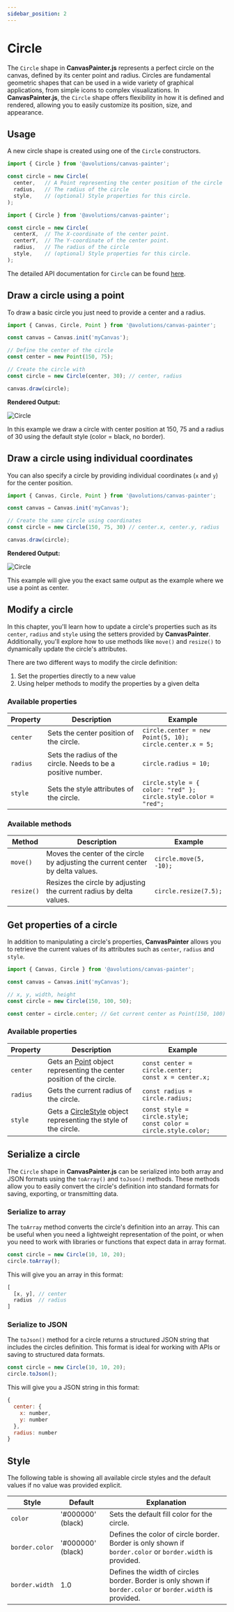 ```yaml
---
sidebar_position: 2
---
```


# Circle

The `Circle` shape in **CanvasPainter.js** represents a perfect circle on the canvas, defined by its center point and radius. Circles are fundamental geometric shapes that can be used in a wide variety of graphical applications, from simple icons to complex visualizations. In **CanvasPainter.js**, the `Circle` shape offers flexibility in how it is defined and rendered, allowing you to easily customize its position, size, and appearance.

## Usage

A new circle shape is created using one of the `Circle` constructors.

```js
import { Circle } from '@avolutions/canvas-painter';

const circle = new Circle(
  center,   // A Point representing the center position of the circle
  radius,   // The radius of the circle
  style,    // (optional) Style properties for this circle.
);
```

```js
import { Circle } from '@avolutions/canvas-painter';

const circle = new Circle(
  centerX,  // The X-coordinate of the center point.
  centerY,  // The Y-coordinate of the center point.
  radius,   // The radius of the circle
  style,    // (optional) Style properties for this circle.
);
```

The detailed API documentation for `Circle` can be found [here](../../api/classes/Circle).

## Draw a circle using a point

To draw a basic circle you just need to provide a center and a radius.

```js
import { Canvas, Circle, Point } from '@avolutions/canvas-painter';

const canvas = Canvas.init('myCanvas');

// Define the center of the circle
const center = new Point(150, 75);

// Create the circle with
const circle = new Circle(center, 30); // center, radius

canvas.draw(circle);
```

**Rendered Output:**

![Circle](./img/draw_circle.png)

In this example we draw a circle with center position at 150, 75 and a radius of 30 using the default style (color = black, no border).

## Draw a circle using individual coordinates

You can also specify a circle by providing individual coordinates (`x` and `y`) for the center position.

```js
import { Canvas, Circle, Point } from '@avolutions/canvas-painter';

const canvas = Canvas.init('myCanvas');

// Create the same circle using coordinates
const circle = new Circle(150, 75, 30) // center.x, center.y, radius

canvas.draw(circle);
```

**Rendered Output:**

![Circle](./img/draw_circle.png)

This example will give you the exact same output as the example where we use a point as center.

## Modify a circle

In this chapter, you'll learn how to update a circle's properties such as its `center`, `radius` and `style` using the setters provided by **CanvasPainter**. Additionally, you'll explore how to use methods like `move()` and `resize()` to dynamically update the circle's attributes.

There are two different ways to modify the circle definition:
1. Set the properties directly to a new value
2. Using helper methods to modify the properties by a given delta

### Available properties

Property | Description | Example
--- | --- | ---
`center` | Sets the center position of the circle. | `circle.center = new Point(5, 10);`<br />`circle.center.x = 5;`
`radius` | Sets the radius of the circle. Needs to be a positive number. | `circle.radius = 10;`
`style` | Sets the style attributes of the circle. | `circle.style = { color: "red" };`<br />`circle.style.color = "red";`

### Available methods

Method | Description | Example
--- | --- | ---
`move()` | Moves the center of the circle by adjusting the current center by delta values. | `circle.move(5, -10);`
`resize()` | Resizes the circle by adjusting the current radius by delta values. | `circle.resize(7.5);`

## Get properties of a circle

In addition to manipulating a circle's properties, **CanvasPainter** allows you to retrieve the current values of its attributes such as `center`, `radius` and `style`.

```js
import { Canvas, Circle } from '@avolutions/canvas-painter';

const canvas = Canvas.init('myCanvas');

// x, y, width, height
const circle = new Circle(150, 100, 50);

const center = circle.center; // Get current center as Point(150, 100)
```

### Available properties

Property | Description | Example
--- | --- | ---
`center` | Gets an [Point](../../api/classes/Point) object representing the center position of the circle. | `const center = circle.center;`<br />`const x = center.x;`
`radius` | Gets the current radius of the circle. | `const radius = circle.radius;`
`style` | Gets a [CircleStyle](../../api/classes/CircleStyle) object representing the style of the circle. | `const style = circle.style;`<br />`const color = circle.style.color;`

## Serialize a circle

The `Circle` shape in **CanvasPainter.js** can be serialized into both array and JSON formats using the `toArray()` and `toJson()` methods. These methods allow you to easily convert the circle's definition into standard formats for saving, exporting, or transmitting data.

### Serialize to array

The `toArray` method converts the circle's definition into an array. This can be useful when you need a lightweight representation of the point, or when you need to work with libraries or functions that expect data in array format.

```js
const circle = new Circle(10, 10, 20);
circle.toArray();
```

This will give you an array in this format:

```js
[
  [x, y], // center
  radius  // radius
]
```

### Serialize to JSON

The `toJson()` method for a circle returns a structured JSON string that includes the circles definition. This format is ideal for working with APIs or saving to structured data formats.

```js
const circle = new Circle(10, 10, 20);
circle.toJson();
```

This will give you a JSON string in this format:

```js
{
  center: {
    x: number,
    y: number
  },
  radius: number
}
```

## Style

The following table is showing all available circle styles and the default values if no value was provided explicit.

Style | Default | Explanation
--- | --- | ---
`color` | '#000000' (black) | Sets the default fill color for the circle.
`border.color` | '#000000' (black) | Defines the color of circle border. Border is only shown if `border.color` or `border.width` is provided.
`border.width` | 1.0 | Defines the width of circles border. Border is only shown if `border.color` or `border.width` is provided.
